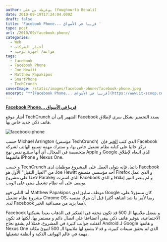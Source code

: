 ```yaml
---
author: يوغرطة بن علي (Youghourta Benali)
date: 2010-09-19T17:24:04.000Z
draft: false
title: 'Facebook Phone... قريبا في الأسواق '
type: post
url: /2010/09/facebook-phone/
categories:
  - Web
  - أخبار الشركات
  - هواتف/ أجهزة لوحية
tags:
  - facebook
  - Facebook Phone
  - Joe Hewitt
  - Matthew Papakipos
  - SmartPhone
  - TechCrunch
coverImage: /static/images/facebook-phone/facebook-phone.jpeg
excerpt: "**[Facebook Phone... قريبا في الأسواق](https://www.it-scoop.com/2010/09/facebook-phone/)**\n\nأشار موقع TechCrunch الشهير إلى أن Facebook بصدد التحضير بشكل سري لإطلاق هاتف ذكي جديد خاص بها.\n\n![facebook-phone](/static/images/facebook-phone/facebook-phone.jpeg)\n\nحسب Michael Arrington (مؤسس TechCrunch) \_الذي كتب [الخبر](http://techcrunch.com/2010/09/19/facebook-is-secretly-building-a-phone/) فإن Facebook تركز حاليا على كتابة نظام تشغيل خاص بها، و ستترك"
---
```

**[Facebook Phone... قريبا في الأسواق](https://www.it-scoop.com/2010/09/facebook-phone/)**

أشار موقع TechCrunch الشهير إلى أن Facebook بصدد التحضير بشكل سري لإطلاق هاتف ذكي جديد خاص بها.

![facebook-phone](/static/images/facebook-phone/facebook-phone.jpeg)

حسب Michael Arrington (مؤسس TechCrunch)  الذي كتب [الخبر](http://techcrunch.com/2010/09/19/facebook-is-secretly-building-a-phone/) فإن Facebook تركز حاليا على كتابة نظام تشغيل خاص بها، و ستترك مهمة تصنيع الهاتف لشركة متخصصة في المجال، أي أنها ستتبع نفس نهج Apple و Google الذي اتبعاه لإطلاق هاتفيهما iPhone و Nexus One.

و حسب TechCrunch دائما، فإنه يتولى العمل على المشروع موظفان لدى Facebook من "العيار الثقيل" الأول هو Joe Hewitt أحد مؤسسي متصفح Firefox و الذي عمل لاحقا على مشروع Parakey الذي اشترت Facebook و لم يبصر النور إطلاقا و الذي يوصف على أنه نظام تشغيل مبني على الويب.

أما الثاني فهو Matthew Papakipos موظف سابق لدى Google ،كان مسؤولا على مشروع نظام تشغيل Chrome OS، قبل أن يترك منصبه (ربما لأمر ما شد انتباهه أكثر لدى Facebook مما يزيد من مصداقية الخبر).

Facebook و بفضل ملايينها الـ 500 قد تكون محقة في التفكير في الذهاب بعيدا بشبكتها الاجتماعية، بتوفير هاتف ذكي يبقي أعضاءها على اتصال دائم و مستمر بها، لكنها قد تكون أغفلت جوانب كثيرة في المشروع، فمثلا لم يشفع نجاح Android لـ Google و هاتفها Nexus One الذي لم يحقق مبيعات كبيرة، و قد لا يشفع لها ملايينها الـ 500 لتبوئ مكانة مهمة في عالم الهواتف الذكية و أنظمة تشغيلها.
